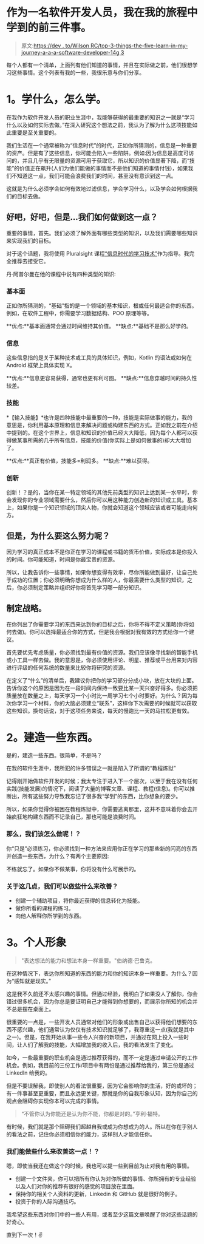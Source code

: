 # 作为一名软件开发人员，我在我的旅程中学到的前三件事。

> 原文:[https://dev . to/Wilson RC/top-3-things-the-five-learn-in-my-journey-a-a-a-software-developer-14g 3](https://dev.to/wilsonrc/top-3-things-that-ive-learned-in-my-journey-as-a-software-developer-14g3)

每个人都有一个清单，上面列有他们知道的事情，并且在实际做之前，他们很想学习这些事情。这个列表有我的一些，我很乐意与你们分享。

# 1。学什么，怎么学。

在我作为软件开发人员的职业生涯中，我能够获得的最重要的知识之一就是“学习什么以及如何实际去做。”在深入研究这个想法之前，我认为了解为什么这项技能如此重要是至关重要的。

我们生活在一个通常被称为“信息时代”的时代，正如你所猜测的，信息是一种重要的资产。但是有了这些信息，你可能会陷入一些陷阱。例如:因为信息是高度可访问的，并且几乎有无限量的资源可用于获取它，所以知识的价值显著下降，而“技能”的价值正在飙升(人们为他们能做的事情而不是他们知道的事情付钱)，如果我们不知道这一点，我们可能会浪费我们的时间，甚至没有意识到这一点。

这就是为什么必须学会如何有效地过滤信息，学会学习什么，以及学会如何根据我们的目标去做。

## 好吧，好吧，但是...我们如何做到这一点？

重要的事情，首先。我们必须了解外面有哪些类型的知识，以及我们需要哪些知识来实现我们的目标。

对于这个话题，我将使用 Pluralsight 课程[“信息时代的学习技术”](https://app.pluralsight.com/library/courses/learning-technology-information-age/table-of-contents)作为指导。我完全推荐去接受它。

丹·阿普尔曼在他的课程中说有四种类型的知识:

### 基本面

正如你所猜测的，“基础”指的是一个领域的基本知识，根或任何最适合你的东西。例如，在软件工程中，你需要学习数据结构、POO 原理等等。

**优点:**基本面通常会通过时间维持其价值。
**缺点:**基础不是那么好学的。

### 信息

这些信息指的是关于某种技术或工具的具体知识，例如，Kotlin 的语法或如何在 Android 框架上具体实现 X。

**优点:**信息更容易获得，通常也更有利可图。
**缺点:**信息穿越时间的持久性较差。

### 技能

*【输入技能】*也许是四种技能中最重要的一种，技能是实际做事的能力，我的意思是，你利用基本原理和信息来解决问题或构建东西的方式。正如我之前在介绍中提到的。在这个世界上，信息和知识的价值已经大大降低，因为每个人都可以获得做某事所需的几乎所有信息，技能的价值(你实际上是如何做事的)却大大增加了。

**优点:**真正有价值，技能多=利润多。
**缺点:**难以获得。

### 创新

创新！？是的，当你在某一特定领域的其他先前类型的知识上达到某一水平时，你会发现你的专业领域需要什么，然后你可以用这种能力创造新的知识或工具。基本上，如果你是一个知识领域的顶尖人物，你就会知道这个领域应该或者可能走向何方。

## 但是，为什么要这么努力呢？

因为学习的真正成本不是你正在学习的课程或书籍的货币价值，实际成本是你投入的时间。你可能知道，时间是你最宝贵的资源。

所以，让我告诉你一些事情，如果你想变得有效率，尽你所能做到最好，让自己处于成功的位置；你必须明确你想成为什么样的人，你最需要什么类型的知识，之后，你必须制定策略并组织好你将首先学习哪一部分知识。

## 制定战略。

在你列出了你需要学习的东西来达到你的目标之后，你将不得不定义策略(你将如何去做)。你可以选择最适合你的方式，但是我会根据对我有效的方式给你一个建议。

首先要优先考虑质量，你必须找到最有价值的资源。我们应该像寻找新的智能手机或小工具一样去做。我的意思是，你必须使用评论、明星、推荐或平台用来对内容进行评级的任何系统的数量来比较你将研究的资源。

在定义了“什么”的清单后，我建议你把你的学习部分分成小块，放在大块的上面。告诉你这个的原因是因为在一段时间内保持一致要比某一天兴奋好得多。你必须把质量放在数量之上，每天学习一个小时比一周学习七个小时要好。为什么？因为每次你学习一个材料，你的大脑必须建立“联系”，这样你下次需要的时候就可以获取这些知识。换句话说，对于这项任务来说，每天的慢跑比一天的马拉松更有效。

# 2。建造一些东西。

是的，建造一些东西。很简单，不是吗？

在我的软件生涯中，我所犯的许多错误之一就是陷入了所谓的“教程炼狱”

记得刚开始做软件开发的时候；我太专注于进入下一个层次，以至于我在没有任何实践(技能发展)的情况下，阅读了大量的博客文章、课程、教程(信息)。你可以推断出，所有这些努力导致我忘记了很多我“学到”的东西，比你想象的要少。

所以，如果你觉得你被困在教程炼狱中，你需要逃离那里，这并不意味着你会去开始疯狂地构建东西而不记录自己，那也可能是浪费时间。

### 那么，我们该怎么做呢！？

你“只是”必须练习，你必须找到一种方法来应用你正在学习的那些新的闪亮的东西并创造一些东西，为什么？有两个主要原因:

不练就忘了。如果你不做某事，你将没有什么可展示的。

### 关于这几点，我们可以做些什么来改善？

*   创建一个辅助项目，将你最近获得的信息转化为技能。
*   做你所看的课程的练习。
*   向他人解释你所学到的东西。

# 3。个人形象

> "表达想法的能力和想法本身一样重要。"伯纳德·巴鲁克。

在这种情况下，表达你所知道的东西的能力和你的知识本身一样重要。为什么？因为“感知就是现实。”

这是我不久前还不太感兴趣的事情。但通过经验，我明白了如果没人了解你，你会错过很多机会，因为你总是要证明自己才能得到你想要的，而展示你所知的机会并不总是摆在桌面上。

很重要的一点是，一些开发人员通常对他们的形象或出售自己以获得他们想要的东西不感兴趣，他们通常认为仅仅有技术知识就足够了，我尊重这一点(我就是其中之一)。但是，在我开始从事一些令人兴奋的新项目，并通过在网上投入一些时间，让人们了解我的技能，大幅增加我的收入后，我的看法发生了变化。

如今，一些最重要的职业机会是通过推荐获得的，而不一定是通过申请公开的工作机会。例如，我目前的三份工作/项目中有两份是通过推荐给我的，第三份是通过 LinkedIn 给我的。

但是不要误解我，即使别人的看法很重要，因为它会影响你的生活，好的或坏的；有一件事甚至更重要，而且永远更关键，那就是你的自我形象认知，因为你自己的观点会阻碍你实现你本可以完成的事情。

> “不管你认为你能还是认为你不能，你都是对的。”亨利·福特。

有时候，我们就是那个阻碍我们超越自我或成为你想成为的人。所以在你在乎别人的看法之前，记住你必须相信你的能力，这样别人才能信任你。

### 我们能做些什么来改善这一点！？

嗯，即使当我还在做这个的时候，我也可以提一些到目前为止对我有用的事情。

*   创建一个文件夹，你可以把所有你认为对你所做的事情、你所拥有的专业经验以及人们对你的推荐有很好的感觉的项目放在里面。
*   保持你的相关个人资料的更新，Linkedin 和 GitHub 就是很好的例子。
*   投资于你的人际沟通技巧。

我希望这些东西对你们中的一些人有用，或者至少这篇文章唤醒了你对这些话题的好奇心。

直到下一次！✌